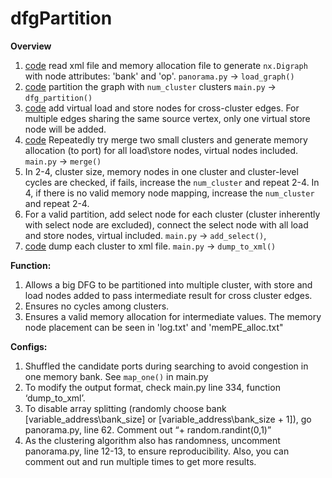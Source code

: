 # dfgPartition

**Overview**
1. [code](https://github.com/WuDan0399/dfgPartition/blob/e9bf5ebce506a7af20c1c1cfb9c8f98bdb778cd0/panorama.py#L40) read xml file and memory allocation file to generate `nx.Digraph` with node attributes: 'bank' and 'op'. `panorama.py` -> `load_graph()`
2. [code](https://github.com/WuDan0399/dfgPartition/blob/e9bf5ebce506a7af20c1c1cfb9c8f98bdb778cd0/main.py#L611) partition the graph with `num_cluster` clusters  `main.py` -> `dfg_partition()`
3. [code](https://github.com/WuDan0399/dfgPartition/blob/e9bf5ebce506a7af20c1c1cfb9c8f98bdb778cd0/main.py#L615) add virtual load and store nodes for cross-cluster edges. For multiple edges sharing the same source vertex, only one virtual store node will be added. 
4. [code](https://github.com/WuDan0399/dfgPartition/blob/e9bf5ebce506a7af20c1c1cfb9c8f98bdb778cd0/main.py#L618) Repeatedly try merge two small clusters and generate memory allocation (to port) for all load\store nodes, virtual nodes included. `main.py` -> `merge()`
5. In 2-4, cluster size, memory nodes in one cluster and cluster-level cycles are checked, if fails, increase the `num_cluster` and repeat 2-4. In 4, if there is no valid memory node mapping, increase the `num_cluster` and repeat 2-4.
6. For a valid partition, add select node for each cluster (cluster inherently with select node are excluded), connect the select node with all load and store nodes, virtual included. `main.py` -> `add_select()`,
7.  [code](https://github.com/WuDan0399/dfgPartition/blob/e9bf5ebce506a7af20c1c1cfb9c8f98bdb778cd0/main.py#L477) dump each cluster to xml file.  `main.py` -> `dump_to_xml()`

**Function:**
1. Allows a big DFG to be partitioned into multiple cluster, with store and load nodes added to pass intermediate result for cross cluster edges.
2. Ensures no cycles among clusters.
3. Ensures a valid memory allocation for intermediate values. The memory node placement can be seen in 'log.txt' and 'memPE_alloc.txt"


**Configs:**
1. Shuffled the candidate ports during searching to avoid congestion in one memory bank. See `map_one()` in main.py
2. To modify the output format, check main.py line 334, function ‘dump_to_xml’.
3. To disable array splitting (randomly choose bank [variable_address\bank_size] or [variable_address\bank_size + 1]), go panorama.py, line 62. Comment out “+ random.randint(0,1)”
4. As the clustering algorithm also has randomness, uncomment panorama.py, line 12-13, to ensure reproducibility. Also, you can comment out and run multiple times to get more results.
